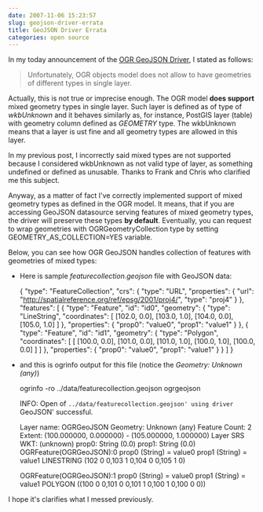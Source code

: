 ```yaml
---
date: 2007-11-06 15:23:57
slug: geojson-driver-errata
title: GeoJSON Driver Errata
categories: open source
---
```


In my today announcement of the [OGR GeoJSON Driver](/2007/11/06/ogr-geojson-driver/), I stated as follows:



> Unfortunately, OGR objects model does not allow to have geometries of different types in single layer.



Actually, this is not true or imprecise enough. The OGR model **does support**  mixed geometry types in single layer. Such layer is defined as of type of _wkbUnknown_ and it behaves similarly as, for instance, PostGIS layer (table) with geometry column defined as _GEOMETRY_ type. The wkbUnknown means that a layer is ust fine and all geometry types are allowed in this layer.





In my previous post, I incorrectly said mixed types are not supported because I considered wkbUnknown as not valid type of layer, as something undefined or defined as unusable. Thanks to Frank and Chris who clarified me this subject.





Anyway, as a matter of fact I've correctly implemented support of mixed geometry types as defined in the OGR model. It means, that if you are accessing GeoJSON datasource serving features of mixed geometry types, the driver will preserve these types **by default**. Eventually, you can request to wrap geometries  with OGRGeometryCollection type by setting GEOMETRY_AS_COLLECTION=YES variable.





Below, you can see how OGR GeoJSON handles collection of features with geometries of mixed types:



  * Here is sample _featurecollection.geojson_ file with GeoJSON data:


    
    
    {
      "type": "FeatureCollection",
      "crs": {
        "type": "URL",
        "properties": { 
          "url": "http://spatialreference.org/ref/epsg/2001/proj4/",
            "type": "proj4"
          }
      },
      "features": [
      {
        "type": "Feature",
        "id": "id0",
        "geometry": {
          "type": "LineString",
          "coordinates": [
            [102.0, 0.0], [103.0, 1.0], [104.0, 0.0], [105.0, 1.0]
          ]
        },
        "properties": {
        "prop0": "value0",
        "prop1": "value1"
        }
      },
      {
        "type": "Feature",
        "id": "id1",
        "geometry": {
          "type": "Polygon",
          "coordinates": [
            [
              [100.0, 0.0], [101.0, 0.0], [101.0, 1.0], [100.0, 1.0], [100.0, 0.0]
            ]
          ]
        },
        "properties": {
        "prop0": "value0",
        "prop1": "value1"
        }
      }
    ]
    }
    





  * and this is ogrinfo output for this file (notice the _Geometry: Unknown (any)_)


    
    
    ogrinfo -ro ../data/featurecollection.geojson  ogrgeojson
    
    INFO: Open of `../data/featurecollection.geojson'
          using driver `GeoJSON' successful.
    
    Layer name: OGRGeoJSON
    Geometry: Unknown (any)
    Feature Count: 2
    Extent: (100.000000, 0.000000) - (105.000000, 1.000000)
    Layer SRS WKT:
    (unknown)
    prop0: String (0.0)
    prop1: String (0.0)
    OGRFeature(OGRGeoJSON):0
      prop0 (String) = value0
      prop1 (String) = value1
      LINESTRING (102 0 0,103 1 0,104 0 0,105 1 0)
    
    OGRFeature(OGRGeoJSON):1
      prop0 (String) = value0
      prop1 (String) = value1
      POLYGON ((100 0 0,101 0 0,101 1 0,100 1 0,100 0 0))
    








I hope it's clarifies what I messed previously.
